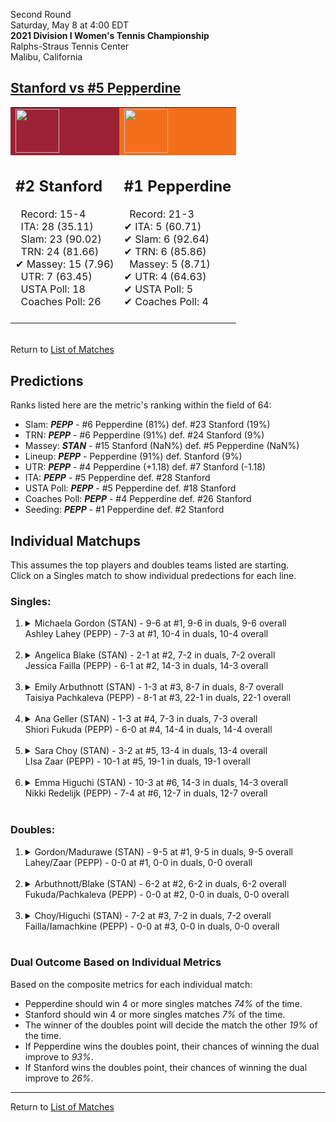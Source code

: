 Second Round  
Saturday, May 8 at 4:00 EDT  
**2021 Division I Women's Tennis Championship**  
Ralphs-Straus Tennis Center  
Malibu, California  
## [Stanford vs #5 Pepperdine](https://www.ncaa.com/game/5833683)  

<table><tr style="background-color: #d9d9d9 !important"><td style="background-color: #9D2235 !important"><img src="https://www.ncaa.com/sites/default/files/images/logos/schools/s/stanford.70.png" width="70" height="70" /></td><td style="background-color: #F46F1B !important"><img src="https://www.ncaa.com/sites/default/files/images/logos/schools/p/pepperdine.70.png" width="70" height="70" /></td></tr><tr>
<td>  

<h2>#2 Stanford</h2>  
&nbsp; Record: 15-4<br>  
&nbsp; ITA: 28 (35.11)<br>  
&nbsp; Slam: 23 (90.02)<br>  
&nbsp; TRN: 24 (81.66)<br>  
&#10004; Massey: 15 (7.96)<br>  
&nbsp; UTR: 7 (63.45)<br>  
&nbsp; USTA Poll: 18<br>  
&nbsp; Coaches Poll: 26<br>  
<br>  

</td>
<td>  

<h2>#1 Pepperdine</h2>  
&nbsp; Record: 21-3<br>  
&#10004; ITA: 5 (60.71)<br>  
&#10004; Slam: 6 (92.64)<br>  
&#10004; TRN: 6 (85.86)<br>  
&nbsp; Massey: 5 (8.71)<br>  
&#10004; UTR: 4 (64.63)<br>  
&#10004; USTA Poll: 5<br>  
&#10004; Coaches Poll: 4<br>  
<br>  

</td>
</tr></table>  


<br>Return to [List of Matches](../index.md)  

## Predictions  

Ranks listed here are the metric's ranking within the field of 64:  
- Slam: ***PEPP*** - #6 Pepperdine (81%) def. #23 Stanford (19%)  
- TRN: ***PEPP*** - #6 Pepperdine (91%) def. #24 Stanford (9%)  
- Massey: ***STAN*** - #15 Stanford (NaN%) def. #5 Pepperdine (NaN%)  
- Lineup: ***PEPP*** - Pepperdine (91%) def. Stanford (9%)  
- UTR: ***PEPP*** - #4 Pepperdine (+1.18) def. #7 Stanford (-1.18)  
- ITA: ***PEPP*** - #5 Pepperdine def. #28 Stanford  
- USTA Poll: ***PEPP*** - #5 Pepperdine def. #18 Stanford  
- Coaches Poll: ***PEPP*** - #4 Pepperdine def. #26 Stanford  
- Seeding: ***PEPP*** - #1 Pepperdine def. #2 Stanford  

## Individual Matchups  
This assumes the top players and doubles teams listed are starting.  
Click on a Singles match to show individual predections for each line.  

### Singles:  

<ol>
<li><details>
<summary markdown="span">Michaela Gordon (STAN) - 9-6 at #1, 9-6 in duals, 9-6 overall<br>Ashley Lahey (PEPP) - 7-3 at #1, 10-4 in duals, 10-4 overall</summary>
<h4>Predictions</h4><ul>
<li>Composite: <b><i>PEPP</i></b> - Lahey (57%) def. Gordon (43%)</li>  
<li>Slam: <b><i>PEPP</i></b> - Lahey (52%) def. Gordon (48%)</li>  
<li>TRN: <b><i>PEPP</i></b> - Lahey (64%) def. Gordon (36%)</li>  
<li>Massey: <b><i>STAN</i></b> - Gordon (NaN%) def. Lahey (NaN%)</li>  
<li>UTR: <b><i>PEPP</i></b> - Lahey (56%) def. Gordon (44%)</li>  
<li>ITA: <b><i>STAN</i></b> - Gordon (17.68) def. Lahey (7.80)</li>  
</ul>
</details>&nbsp;</li>
<li><details>
<summary markdown="span">Angelica Blake (STAN) - 2-1 at #2, 7-2 in duals, 7-2 overall<br>Jessica Failla (PEPP) - 6-1 at #2, 14-3 in duals, 14-3 overall</summary>
<h4>Predictions</h4><ul>
<li>Composite: <b><i>PEPP</i></b> - Failla (77%) def. Blake (23%)</li>  
<li>Slam: <b><i>PEPP</i></b> - Failla (85%) def. Blake (15%)</li>  
<li>TRN: <b><i>PEPP</i></b> - Failla (70%) def. Blake (30%)</li>  
<li>Massey: <b><i>STAN</i></b> - Blake (NaN%) def. Failla (NaN%)</li>  
<li>UTR: <b><i>PEPP</i></b> - Failla (76%) def. Blake (24%)</li>  
<li>ITA: <b><i>PEPP</i></b> - Failla (23.38) def. Blake (5.37)</li>  
</ul>
</details>&nbsp;</li>
<li><details>
<summary markdown="span">Emily Arbuthnott (STAN) - 1-3 at #3, 8-7 in duals, 8-7 overall<br>Taisiya Pachkaleva (PEPP) - 8-1 at #3, 22-1 in duals, 22-1 overall</summary>
<h4>Predictions</h4><ul>
<li>Composite: <b><i>PEPP</i></b> - Pachkaleva (87%) def. Arbuthnott (13%)</li>  
<li>Slam: <b><i>PEPP</i></b> - Pachkaleva (81%) def. Arbuthnott (19%)</li>  
<li>TRN: <b><i>PEPP</i></b> - Pachkaleva (94%) def. Arbuthnott (6%)</li>  
<li>Massey: <b><i>STAN</i></b> - Arbuthnott (NaN%) def. Pachkaleva (NaN%)</li>  
<li>UTR: <b><i>PEPP</i></b> - Pachkaleva (84%) def. Arbuthnott (16%)</li>  
<li>ITA: <b><i>PEPP</i></b> - Pachkaleva (6.37) def. Arbuthnott (1.89)</li>  
</ul>
</details>&nbsp;</li>
<li><details>
<summary markdown="span">Ana Geller (STAN) - 1-3 at #4, 7-3 in duals, 7-3 overall<br>Shiori Fukuda (PEPP) - 6-0 at #4, 14-4 in duals, 14-4 overall</summary>
<h4>Predictions</h4><ul>
<li>Composite: <b><i>PEPP</i></b> - Fukuda (80%) def. Geller (20%)</li>  
<li>Slam: <b><i>PEPP</i></b> - Fukuda (84%) def. Geller (16%)</li>  
<li>TRN: <b><i>PEPP</i></b> - Fukuda (90%) def. Geller (10%)</li>  
<li>Massey: <b><i>STAN</i></b> - Geller (NaN%) def. Fukuda (NaN%)</li>  
<li>UTR: <b><i>PEPP</i></b> - Fukuda (68%) def. Geller (32%)</li>  
<li>ITA: <b><i>PEPP</i></b> - Fukuda (4.88) def. Geller (2.62)</li>  
</ul>
</details>&nbsp;</li>
<li><details>
<summary markdown="span">Sara Choy (STAN) - 3-2 at #5, 13-4 in duals, 13-4 overall<br>LIsa Zaar (PEPP) - 10-1 at #5, 19-1 in duals, 19-1 overall</summary>
<h4>Predictions</h4><ul>
<li>Composite: <b><i>PEPP</i></b> - Zaar (70%) def. Choy (30%)</li>  
<li>Slam: <b><i>PEPP</i></b> - Zaar (61%) def. Choy (39%)</li>  
<li>TRN: <b><i>PEPP</i></b> - Zaar (79%) def. Choy (21%)</li>  
<li>Massey: <b><i>STAN</i></b> - Choy (NaN%) def. Zaar (NaN%)</li>  
<li>UTR: <b><i>PEPP</i></b> - Zaar (69%) def. Choy (31%)</li>  
<li>ITA: <b><i>PEPP</i></b> - Zaar (4.47) def. Choy (2.38)</li>  
</ul>
</details>&nbsp;</li>
<li><details>
<summary markdown="span">Emma Higuchi (STAN) - 10-3 at #6, 14-3 in duals, 14-3 overall<br>Nikki Redelijk (PEPP) - 7-4 at #6, 12-7 in duals, 12-7 overall</summary>
<h4>Predictions</h4><ul>
<li>Composite: <b><i>STAN</i></b> - Higuchi (57%) def. Redelijk (43%)</li>  
<li>Slam: <b><i>PEPP</i></b> - Redelijk (54%) def. Higuchi (46%)</li>  
<li>TRN: <b><i>STAN</i></b> - Higuchi (53%) def. Redelijk (47%)</li>  
<li>Massey: <b><i>STAN</i></b> - Higuchi (NaN%) def. Redelijk (NaN%)</li>  
<li>UTR: <b><i>STAN</i></b> - Higuchi (75%) def. Redelijk (25%)</li>  
<li>ITA: <b><i>STAN</i></b> - Higuchi (2.68) def. Redelijk (1.87)</li>  
</ul>
</details>&nbsp;</li>
</ol>

### Doubles:  

<ol>
<li><details>
<summary markdown="span">Gordon/Madurawe (STAN) - 9-5 at #1, 9-5 in duals, 9-5 overall<br>Lahey/Zaar (PEPP) - 0-0 at #1, 0-0 in duals, 0-0 overall</summary>
<br>Sorry, we don't have any metrics for this match
</details>&nbsp;</li>
<li><details>
<summary markdown="span">Arbuthnott/Blake (STAN) - 6-2 at #2, 6-2 in duals, 6-2 overall<br>Fukuda/Pachkaleva (PEPP) - 0-0 at #2, 0-0 in duals, 0-0 overall</summary>
<br>Sorry, we don't have any metrics for this match
</details>&nbsp;</li>
<li><details>
<summary markdown="span">Choy/Higuchi (STAN) - 7-2 at #3, 7-2 in duals, 7-2 overall<br>Failla/Iamachkine (PEPP) - 0-0 at #3, 0-0 in duals, 0-0 overall</summary>
<br>Sorry, we don't have any metrics for this match
</details>&nbsp;</li>
</ol>

### Dual Outcome Based on Individual Metrics  
  
Based on the composite metrics for each individual match:  
- Pepperdine should win 4 or more singles matches _74%_ of the time.  
- Stanford should win 4 or more singles matches _7%_ of the time.  
- The winner of the doubles point will decide the match the other _19%_ of the time.  
- If Pepperdine wins the doubles point, their chances of winning the dual improve to _93%_.  
- If Stanford wins the doubles point, their chances of winning the dual improve to _26%_.  
  
------

Return to [List of Matches](../index.md)  
